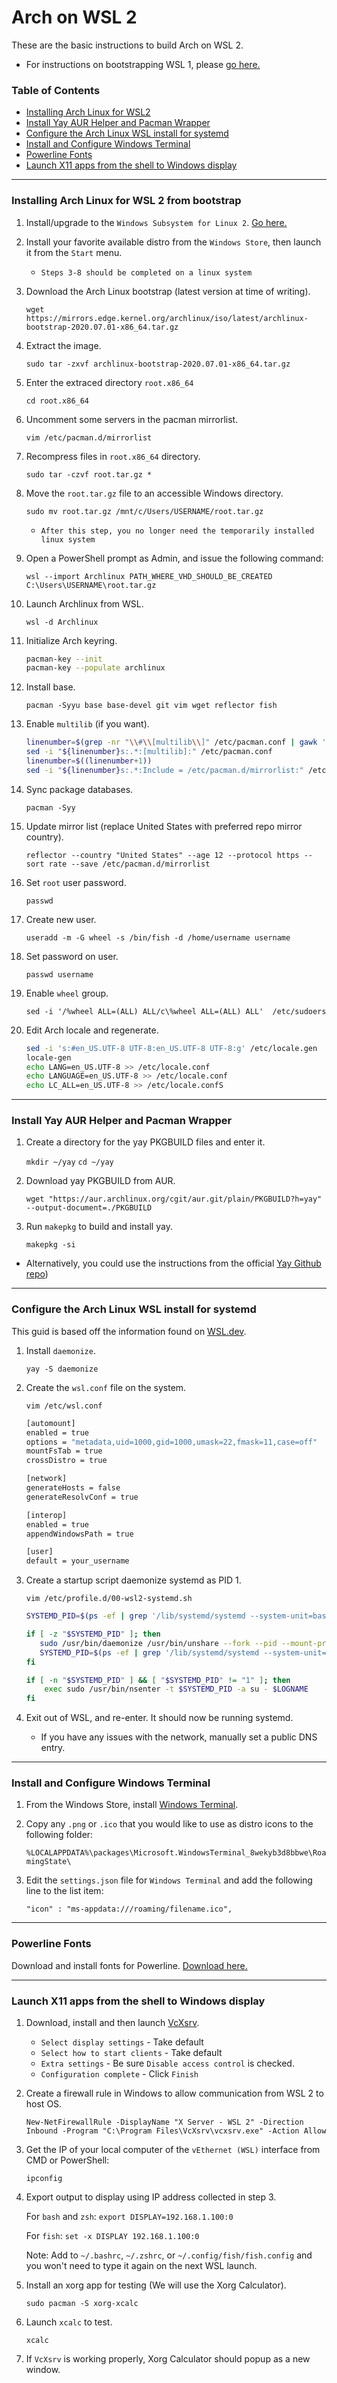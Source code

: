 # Arch on WSL 2

These are the basic instructions to build Arch on WSL 2.

* For instructions on bootstrapping WSL 1, please [go here.](../master/WSL_1)

### Table of Contents

* [Installing Arch Linux for WSL2](#Installing-Arch-Linux-for-WSL-2-from-bootstrap)
* [Install Yay AUR Helper and Pacman Wrapper](#Install-Yay-AUR-Helper-and-Pacman-Wrapper)
* [Configure the Arch Linux WSL install for systemd](#Configure-the-Arch-Linux-WSL-install-for-systemd)
* [Install and Configure Windows Terminal](#Install-and-Configure-Windows-Terminal)
* [Powerline Fonts](#Powerline-Fonts)
* [Launch X11 apps from the shell to Windows display](#Launch-X11-apps-from-the-shell-to-Windows-display)

***

### Installing Arch Linux for WSL 2 from bootstrap

1. Install/upgrade to the `Windows Subsystem for Linux 2`. [Go here.](https://docs.microsoft.com/en-us/windows/wsl/wsl2-index)

2. Install your favorite available distro from the `Windows Store`, then launch it from the `Start` menu.
    * `Steps 3-8 should be completed on a linux system`

3. Download the Arch Linux bootstrap (latest version at time of writing).

    `wget https://mirrors.edge.kernel.org/archlinux/iso/latest/archlinux-bootstrap-2020.07.01-x86_64.tar.gz`

4. Extract the image.

    `sudo tar -zxvf archlinux-bootstrap-2020.07.01-x86_64.tar.gz`

5. Enter the extraced directory `root.x86_64`

    `cd root.x86_64`

6. Uncomment some servers in the pacman mirrorlist.

    `vim /etc/pacman.d/mirrorlist`

7. Recompress files in `root.x86_64` directory.

    `sudo tar -czvf root.tar.gz *`

8. Move the `root.tar.gz` file to an accessible Windows directory.

    `sudo mv root.tar.gz /mnt/c/Users/USERNAME/root.tar.gz`
    * `After this step, you no longer need the temporarily installed linux system`

9. Open a PowerShell prompt as Admin, and issue the following command:

    `wsl --import Archlinux PATH_WHERE_VHD_SHOULD_BE_CREATED C:\Users\USERNAME\root.tar.gz`

10. Launch Archlinux from WSL.

    `wsl -d Archlinux`

11. Initialize Arch keyring.

    ```sh
    pacman-key --init
    pacman-key --populate archlinux
    ```

12. Install base.

    `pacman -Syyu base base-devel git vim wget reflector fish`

13. Enable `multilib` (if you want).

    ```sh
    linenumber=$(grep -nr "\\#\\[multilib\\]" /etc/pacman.conf | gawk '{print $1}' FS=":")
    sed -i "${linenumber}s:.*:[multilib]:" /etc/pacman.conf
    linenumber=$((linenumber+1))
    sed -i "${linenumber}s:.*:Include = /etc/pacman.d/mirrorlist:" /etc/pacman.conf
    ```

14. Sync package databases.

    `pacman -Syy`

15. Update mirror list (replace United States with preferred repo mirror country).

    `reflector --country "United States" --age 12 --protocol https --sort rate --save /etc/pacman.d/mirrorlist`

16. Set `root` user password.

    `passwd`

17. Create new user.

    `useradd -m -G wheel -s /bin/fish -d /home/username username`

18. Set password on user.

    `passwd username`

19. Enable `wheel` group.

    `sed -i '/%wheel ALL=(ALL) ALL/c\%wheel ALL=(ALL) ALL'  /etc/sudoers`

20. Edit Arch locale and regenerate.

    ```sh
    sed -i 's:#en_US.UTF-8 UTF-8:en_US.UTF-8 UTF-8:g' /etc/locale.gen
    locale-gen
    echo LANG=en_US.UTF-8 >> /etc/locale.conf
    echo LANGUAGE=en_US.UTF-8 >> /etc/locale.conf
    echo LC_ALL=en_US.UTF-8 >> /etc/locale.confS
    ```

***

### Install Yay AUR Helper and Pacman Wrapper

1. Create a directory for the yay PKGBUILD files and enter it.

   `mkdir ~/yay`
   `cd ~/yay`

2. Download yay PKGBUILD from AUR.

   `wget "https://aur.archlinux.org/cgit/aur.git/plain/PKGBUILD?h=yay" --output-document=./PKGBUILD`

3. Run `makepkg` to build and install yay.

   `makepkg -si`

* Alternatively, you could use the instructions from the official [Yay Github repo](https://github.com/Jguer/yay))

***

### Configure the Arch Linux WSL install for systemd

This guid is based off the information found on [WSL.dev](https://wsl.dev/wsl2-microk8s/).

1. Install `daemonize`.

    `yay -S daemonize`

2. Create the `wsl.conf` file on the system.

    `vim /etc/wsl.conf`

    ```sh
    [automount]
    enabled = true
    options = "metadata,uid=1000,gid=1000,umask=22,fmask=11,case=off"
    mountFsTab = true
    crossDistro = true

    [network]
    generateHosts = false
    generateResolvConf = true

    [interop]
    enabled = true
    appendWindowsPath = true

    [user]
    default = your_username
    ```

3. Create a startup script daemonize systemd as PID 1.

    `vim /etc/profile.d/00-wsl2-systemd.sh`

    ```sh
    SYSTEMD_PID=$(ps -ef | grep '/lib/systemd/systemd --system-unit=basic.target$' | grep -v unshare | awk '{print $2}')

    if [ -z "$SYSTEMD_PID" ]; then
       sudo /usr/bin/daemonize /usr/bin/unshare --fork --pid --mount-proc /lib/    systemd/systemd --system-unit=basic.target
       SYSTEMD_PID=$(ps -ef | grep '/lib/systemd/systemd --system-unit=basic.    target$' | grep -v unshare | awk '{print $2}')
    fi

    if [ -n "$SYSTEMD_PID" ] && [ "$SYSTEMD_PID" != "1" ]; then
        exec sudo /usr/bin/nsenter -t $SYSTEMD_PID -a su - $LOGNAME
    fi
    ```

4. Exit out of WSL, and re-enter. It should now be running systemd.

    * If you have any issues with the network, manually set a public DNS entry.

***

### Install and Configure Windows Terminal

1. From the Windows Store, install [Windows Terminal](https://www.microsoft.com/en-us/p/windows-terminal/9n0dx20hk701?activetab=pivot:overviewtab).

2. Copy any `.png` or `.ico` that you would like to use as distro icons to the following folder:

   `%LOCALAPPDATA%\packages\Microsoft.WindowsTerminal_8wekyb3d8bbwe\RoamingState\`

3. Edit the `settings.json` file for `Windows Terminal` and add the following line to the list item:

   `"icon" : "ms-appdata:///roaming/filename.ico",`

***

### Powerline Fonts

Download and install fonts for Powerline. [Download here.](https://github.com/powerline/fonts/)

***

### Launch X11 apps from the shell to Windows display

1. Download, install and then launch [VcXsrv](https://sourceforge.net/projects/vcxsrv/).

   * `Select display settings` - Take default
   * `Select how to start clients` - Take default
   * `Extra settings` - Be sure `Disable access control` is checked.
   * `Configuration complete` - Click `Finish`

2. Create a firewall rule in Windows to allow communication from WSL 2 to host OS.

   `New-NetFirewallRule -DisplayName "X Server - WSL 2" -Direction Inbound -Program "C:\Program Files\VcXsrv\vcxsrv.exe" -Action Allow`

3. Get the IP of your local computer of the `vEthernet (WSL)` interface from CMD or PowerShell:

   `ipconfig`

4. Export output to display using IP address collected in step 3.

   For `bash` and `zsh`:
   `export DISPLAY=192.168.1.100:0`

   For `fish`:
   `set -x DISPLAY 192.168.1.100:0`

   Note: Add to `~/.bashrc`, `~/.zshrc`, or `~/.config/fish/fish.config` and you won't need to type it again on the next WSL launch.

5. Install an xorg app for testing (We will use the Xorg Calculator).

   `sudo pacman -S xorg-xcalc`

6. Launch `xcalc` to test.

   `xcalc`

7. If `VcXsrv` is working properly, Xorg Calculator should popup as a new window.
